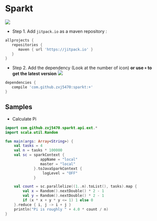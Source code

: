 # Sparkt

[![](https://jitpack.io/v/zxj5470/sparkt.svg?style=flat-square)](https://jitpack.io/#zxj5470/sparkt)

- Step 1. Add `jitpack.io` as a maven repository :
```groovy
allprojects {
   repositories {
      maven { url 'https://jitpack.io' }
   }
}
```
- Step 2. Add the dependency (Look at the number of icon) **or use `+` to get the latest version**
[![](https://jitpack.io/v/zxj5470/sparkt.svg?style=flat-square)](https://jitpack.io/#zxj5470/sparkt)
```groovy
dependencies {
   compile 'com.github.zxj5470:sparkt:+'
}
```

## Samples
- Calculate Pi

```kotlin
import com.github.zxj5470.sparkt.api.ext.*
import scala.util.Random

fun main(args: Array<String>) {
    val tasks = 4
    val n = tasks * 100000
    val sc = sparkContext {
                appName = "local"
                master = "local"
             }.toJavaSparkContext {
                 logLevel = "OFF"
             }

    val count = sc.parallelize((1..n).toList(), tasks).map {
        val x = Random().nextDouble() * 2 - 1
        val y = Random().nextDouble() * 2 - 1
        if (x * x + y * y <= 1) 1 else 0
    }.reduce { i, j -> i + j }
    println("Pi is roughly " + 4.0 * count / n)
}
```